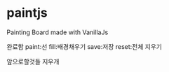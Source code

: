 # paintjs
Painting Board made with VanillaJs

완료함
paint:선
fill:배경채우기
save:저장
reset:전체 지우기

앞으로할것들
지우개

